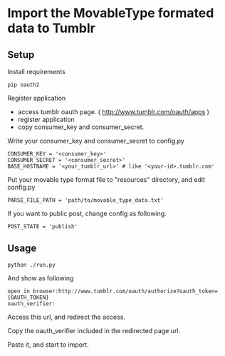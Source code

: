 Import the MovableType formated data to Tumblr
====

Setup
----

Install  requirements

    pip oauth2

Register application

  * access tumblr oauth page. ( http://www.tumblr.com/oauth/apps )
  * register application
  * copy consumer_key and consumer_secret.

Write your consumer_key and consumer_secret to config.py 

    CONSUMER_KEY = '<consumer_key>'
    CONSUMER_SECRET = '<consumer_secret>'
    BASE_HOSTNAME = '<your_tumblr_url>' # like '<your-id>.tumblr.com'


Put your movable type format file to "resources" directory, and edit config.py

    PARSE_FILE_PATH = 'path/to/movable_type_data.txt'

If you want to public post, change config as following.

    POST_STATE = 'publish'
    

Usage
----

    python ./run.py

And show as following

    open in browser:http://www.tumblr.com/oauth/authorize?oauth_token={OAUTH_TOKEN}
    oauth_verifier:

Access this url, and redirect the access.

Copy the oauth_verifier included in the redirected page url.

Paste it, and start to import.


